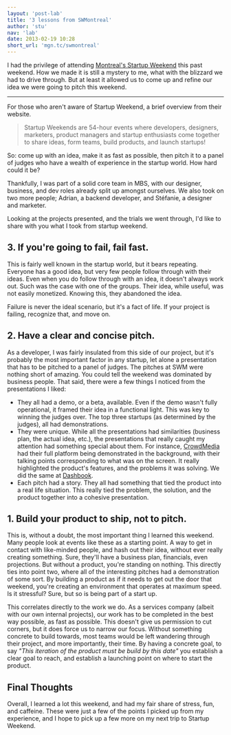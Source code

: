 ```yaml
---
layout: 'post-lab'
title: '3 lessons from SWMontreal'
author: 'stu'
nav: 'lab'
date: 2013-02-19 10:28
short_url: 'mgn.tc/swmontreal'
---
```

I had the privilege of attending [Montreal's Startup Weekend](http://montreal.startupweekend.org/) this past weekend. How we made it is still a mystery to me, what with the blizzard we had to drive through. But at least it allowed us to come up and refine our idea we were going to pitch this weekend.

---

For those who aren't aware of Startup Weekend, a brief overview from their website.
> Startup Weekends are 54-hour events where developers, designers, marketers, product managers and startup enthusiasts come together to share ideas, form teams, build products, and launch startups!

So: come up with an idea, make it as fast as possible, then pitch it to a panel of judges who have a wealth of experience in the startup world. How hard could it be?

Thankfully, I was part of a solid core team in MBS, with our designer, business, and dev roles already split up amongst ourselves. We also took on two more people; Adrian, a backend developer, and Stéfanie, a designer and marketer.

Looking at the projects presented, and the trials we went through, I'd like to share with you what I took from startup weekend.

## 3. If you're going to fail, fail fast.

This is fairly well known in the startup world, but it bears repeating. Everyone has a good idea, but very few people follow through with their ideas. Even when you do follow through with an idea, it doesn't always work out. Such was the case with one of the groups. Their idea, while useful, was not easily monetized. Knowing this, they abandoned the idea.

Failure is never the ideal scenario, but it's a fact of life. If your project is failing, recognize that, and move on.

## 2. Have a clear and concise pitch.

As a developer, I was fairly insulated from this side of our project, but it's probably the most important factor in any startup, let alone a presentation that has to be pitched to a panel of judges. The pitches at SWM were nothing short of amazing. You could tell the weekend was dominated by business people. That said, there were a few things I noticed from the presentations I liked:

* They all had a demo, or a beta, available. Even if the demo wasn't fully operational, it framed their idea in a functional light. This was key to winning the judges over. The top three startups (as determined by the judges), all had demonstrations.
* They were unique. While all the presentations had similarities (business plan, the actual idea, etc.), the presentations that really caught my attention had something special about them. For instance, [CrowdMedia](http://crowdmedia.co) had their full platform being demonstrated in the background, with their talking points corresponding to what was on the screen. It really highlighted the product's features, and the problems it was solving. We did the same at [Dashbook](http://dashbook.co).
* Each pitch had a story. They all had something that tied the product into a real life situation. This really tied the problem, the solution, and the product together into a cohesive presentation.

## 1. Build your product to ship, not to pitch.

This is, without a doubt, the most important thing I learned this weekend. Many people look at events like these as a starting point. A way to get in contact with like-minded people, and hash out their idea, without ever really creating something. Sure, they'll have a business plan, financials, even projections. But without a product, you're standing on nothing. This directly ties into point two, where all of the interesting pitches had a demonstration of some sort. By building a product as if it needs to get out the door that weekend, you're creating an environment that operates at maximum speed. Is it stressful? Sure, but so is being part of a start up.

This correlates directly to the work we do. As a services company (albeit with our own internal projects), our work has to be completed in the best way possible, as fast as possible. This doesn't give us permission to cut corners, but it does force us to narrow our focus. Without something concrete to build towards, most teams would be left wandering through their project, and more importantly, their time. By having a concrete goal, to say *"This iteration of the product must be build by this date"* you establish a clear goal to reach, and establish a launching point on where to start the product.

## Final Thoughts

Overall, I learned a lot this weekend, and had my fair share of stress, fun, and caffeine. These were just a few of the points I picked up from my experience, and I hope to pick up a few more on my next trip to Startup Weekend.